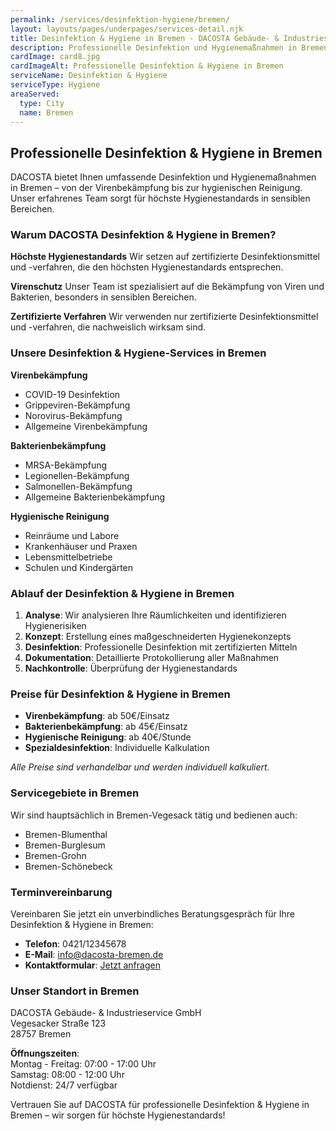 ```yaml
---
permalink: /services/desinfektion-hygiene/bremen/
layout: layouts/pages/underpages/services-detail.njk
title: Desinfektion & Hygiene in Bremen - DACOSTA Gebäude- & Industrieservice
description: Professionelle Desinfektion und Hygienemaßnahmen in Bremen. Virenschutz, Bakterienbekämpfung und hygienische Reinigung für höchste Standards. Jetzt anfragen!
cardImage: card8.jpg
cardImageAlt: Professionelle Desinfektion & Hygiene in Bremen
serviceName: Desinfektion & Hygiene
serviceType: Hygiene
areaServed:
  type: City
  name: Bremen
---
```


## Professionelle Desinfektion & Hygiene in Bremen

DACOSTA bietet Ihnen umfassende Desinfektion und Hygienemaßnahmen in Bremen – von der Virenbekämpfung bis zur hygienischen Reinigung. Unser erfahrenes Team sorgt für höchste Hygienestandards in sensiblen Bereichen.

### Warum DACOSTA Desinfektion & Hygiene in Bremen?

**Höchste Hygienestandards**
Wir setzen auf zertifizierte Desinfektionsmittel und -verfahren, die den höchsten Hygienestandards entsprechen.

**Virenschutz**
Unser Team ist spezialisiert auf die Bekämpfung von Viren und Bakterien, besonders in sensiblen Bereichen.

**Zertifizierte Verfahren**
Wir verwenden nur zertifizierte Desinfektionsmittel und -verfahren, die nachweislich wirksam sind.

### Unsere Desinfektion & Hygiene-Services in Bremen

**Virenbekämpfung**
- COVID-19 Desinfektion
- Grippeviren-Bekämpfung
- Norovirus-Bekämpfung
- Allgemeine Virenbekämpfung

**Bakterienbekämpfung**
- MRSA-Bekämpfung
- Legionellen-Bekämpfung
- Salmonellen-Bekämpfung
- Allgemeine Bakterienbekämpfung

**Hygienische Reinigung**
- Reinräume und Labore
- Krankenhäuser und Praxen
- Lebensmittelbetriebe
- Schulen und Kindergärten

### Ablauf der Desinfektion & Hygiene in Bremen

1. **Analyse**: Wir analysieren Ihre Räumlichkeiten und identifizieren Hygienerisiken
2. **Konzept**: Erstellung eines maßgeschneiderten Hygienekonzepts
3. **Desinfektion**: Professionelle Desinfektion mit zertifizierten Mitteln
4. **Dokumentation**: Detaillierte Protokollierung aller Maßnahmen
5. **Nachkontrolle**: Überprüfung der Hygienestandards

### Preise für Desinfektion & Hygiene in Bremen

- **Virenbekämpfung**: ab 50€/Einsatz
- **Bakterienbekämpfung**: ab 45€/Einsatz
- **Hygienische Reinigung**: ab 40€/Stunde
- **Spezialdesinfektion**: Individuelle Kalkulation

*Alle Preise sind verhandelbar und werden individuell kalkuliert.*

### Servicegebiete in Bremen

Wir sind hauptsächlich in Bremen-Vegesack tätig und bedienen auch:
- Bremen-Blumenthal
- Bremen-Burglesum
- Bremen-Grohn
- Bremen-Schönebeck

### Terminvereinbarung

Vereinbaren Sie jetzt ein unverbindliches Beratungsgespräch für Ihre Desinfektion & Hygiene in Bremen:

- **Telefon**: 0421/12345678
- **E-Mail**: info@dacosta-bremen.de
- **Kontaktformular**: [Jetzt anfragen](/contact/)

### Unser Standort in Bremen

DACOSTA Gebäude- & Industrieservice GmbH  
Vegesacker Straße 123  
28757 Bremen

**Öffnungszeiten**:  
Montag - Freitag: 07:00 - 17:00 Uhr  
Samstag: 08:00 - 12:00 Uhr  
Notdienst: 24/7 verfügbar

Vertrauen Sie auf DACOSTA für professionelle Desinfektion & Hygiene in Bremen – wir sorgen für höchste Hygienestandards! 